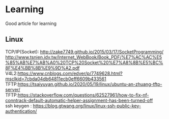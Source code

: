 # Learning<br />
Good article for learning<br />

## Linux <br />
TCP/IP(Socket): http://zake7749.github.io/2015/03/17/SocketProgramming/<br />
                http://www.tsnien.idv.tw/Internet_WebBook/Book_PDF/%E7%AC%AC%E5%85%AB%E7%AB%A0%20TCP%20Socket%20%E7%A8%8B%E5%BC%8F%E4%BB%8B%E9%9D%A2.pdf<br />
V4L2:https://www.cnblogs.com/edver/p/7749628.html?msclkid=7cbda04db64811ecb0eff6609b433561<br />
TFTP:https://tsaiyuyan.github.io/2020/05/19/linux/ubuntu-an-zhuang-tftp-server/<br />
TFTP:https://stackoverflow.com/questions/62527961/how-to-fix-nf-conntrack-default-automatic-helper-assignment-has-been-turned-off<br />
ssh keygen : https://blog.gtwang.org/linux/linux-ssh-public-key-authentication/<br />

